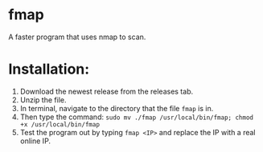 # fmap
A faster program that uses nmap to scan.

# Installation:
1. Download the newest release from the releases tab.
2. Unzip the file.
3. In terminal, navigate to the directory that the file `fmap` is in.
4. Then type the command: `sudo mv ./fmap /usr/local/bin/fmap; chmod +x /usr/local/bin/fmap`
5. Test the program out by typing `fmap <IP>` and replace the IP with a real online IP.
